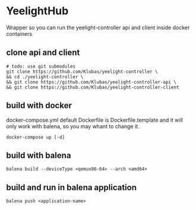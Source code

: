 # YeelightHub

Wrapper so you can run the yeelight-controller api and client inside docker containers

## clone api and client
    
    # todo: use git submodules
    git clone https://github.com/Klubas/yeelight-controller \
    && cd ./yeelight-controller \
    && git clone https://github.com/Klubas/yeelight-controller-api \
    && git clone https://github.com/Klubas/yeelight-controller-client  

## build with docker
docker-compose.yml default Dockerfile is Dockerfile.template and it will only work with balena, so you may whant to change it.

    docker-compose up [-d]

## build with balena 

    balena build --deviceType <qemux86-64> --arch <amd64>

## build and run in balena application

    balena push <application-name>
    
